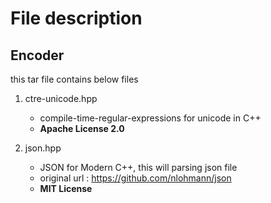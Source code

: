 # File description

## Encoder

this tar file contains below files 

1. ctre-unicode.hpp
   - compile-time-regular-expressions for unicode in C++
   - **Apache License 2.0**

2. json.hpp
   - JSON for Modern C++, this will parsing json file
   - original url : https://github.com/nlohmann/json
   - **MIT License**